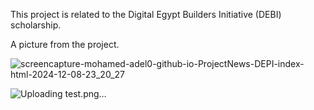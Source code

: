 This project is related to the Digital Egypt Builders Initiative (DEBI) scholarship.

A picture from the project.

![screencapture-mohamed-adel0-github-io-ProjectNews-DEPI-index-html-2024-12-08-23_20_27](https://github.com/user-attachments/assets/08a0f0ee-706f-468b-960e-7286ed700d7a)

![Uploading test.png…]()

